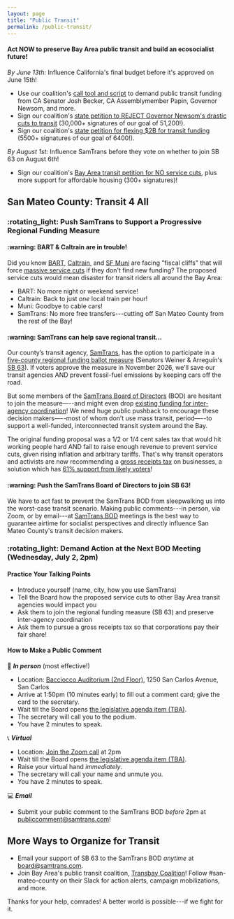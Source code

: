 ```yaml
---
layout: page
title: "Public Transit"
permalink: /public-transit/
---
```


<h4>Act NOW to preserve Bay Area public transit and build an ecosocialist future!</h4>

_By June 13th:_ Influence California's final budget before it's approved on June 15th!
* Use our coalition's [call tool and script](https://www.movecalifornia.org/state-funding) to demand public transit funding from CA Senator Josh Becker, CA Assemblymember Papin, Governor Newsom, and more.
* Sign our coalition's [state petition to REJECT Governor Newsom's drastic cuts to transit](https://actionnetwork.org/letters/tell-state-leadership-to-reject-newsoms-cuts-to-transit-and-instead-fund-transit-support-our-communities?clear_id=true&link_id=0&can_id=ae4c9ece59933e2f4dbae941daf4aa55&source=email-stop-newsoms-cuts-to-transit-service-funding-and-affordable-housing&email_referrer=email_2755907&email_subject=stop-newsoms-cuts-to-transit-service-funding-and-affordable-housing&&) (30,000+ signatures of our goal of 51,200!).
* Sign our coalition's [state petition for flexing $2B for transit funding](https://actionnetwork.org/letters/fund-transit-support-our-communities?clear_id=true&link_id=1&can_id=ae4c9ece59933e2f4dbae941daf4aa55&source=email-speak-out-for-caltrain-samtrans-vta-funding-regional-coordination&email_referrer=email_2678064&email_subject=speak-out-for-caltrain-samtrans-vta-funding-regional-coordination&&) (5500+ signatures of our goal of 6400!).

_By August 1st:_ Influence SamTrans before they vote on whether to join SB 63 on August 6th!
* Sign our coalition's [Bay Area transit petition for NO service cuts](https://actionnetwork.org/letters/build-more-housing-and-prevent-dire-transit-service-cuts/), plus more support for affordable housing (300+ signatures)!

<h2>San Mateo County: Transit 4 All</h2>

<h3>:rotating_light: Push SamTrans to Support a Progressive Regional Funding Measure</h3>

<h4>:warning: BART & Caltrain are in trouble!</h4>

Did you know [BART](https://www.bart.gov/about/financials/crisis), [Caltrain](https://www.caltrain.com/blog/2023/04/financial-future-caltrain), and [SF Muni](https://www.sfmta.com/project-updates/sfmtas-financial-crisis) are facing "fiscal cliffs" that will force [massive service cuts](https://twitter.us15.list-manage.com/track/click?u=081245b4dc5f18f3a07fa71e2&id=326a2360be&e=ab29f1143c) if they don't find new funding? The proposed service cuts would mean disaster for transit riders all around the Bay Area:

* BART: No more night or weekend service!
* Caltrain: Back to just _one_ local train per hour!
* Muni: Goodbye to cable cars!
* SamTrans: No more free transfers---cutting off San Mateo County from the rest of the Bay!

<h4>:warning: SamTrans can help save regional transit...</h4>

Our county’s transit agency, [SamTrans](http://samtrans.com/), has the option to participate in a [five-county regional funding ballot measure](https://www.mercurynews.com/2025/06/03/plan-to-raise-500-million-in-annual-sales-taxes-for-beleaguered-bay-area-transit-advances-in-legislature/) (Senators Weiner & Arreguín's [SB 63](https://leginfo.legislature.ca.gov/faces/billTextClient.xhtml?bill_id=202520260SB63)). If voters approve the measure in November 2026, we'll save our transit agencies AND prevent fossil-fuel emissions by keeping cars off the road.

But some members of the [SamTrans Board of Directors](https://www.samtrans.com/about-samtrans/board-directors) (BOD) are hesitant to join the measure—--and might even drop [existing funding for inter-agency coordination](https://mtc.ca.gov/operations/transit-regional-network-management/transit-fare-coordination-integration)! We need huge public pushback to encourage these decision makers—--most of whom don’t use mass transit, period—--to support a well-funded, interconnected transit system around the Bay. 

The original funding proposal was a 1/2 or 1/4 cent sales tax that would hit working people hard AND fail to raise enough revenue to prevent service cuts, given rising inflation and arbitrary tariffs. That's why transit operators and activists are now recommending a [gross receipts tax](https://en.wikipedia.org/wiki/Gross_receipts_tax) on businesses, a solution which has [61% support from likely voters](https://www.politico.com/newsletters/california-playbook-pm/2025/06/02/exclusive-transit-unions-launches-effort-to-rework-2026-bay-area-transit-measure-00380857)!

<h4>:warning: Push the SamTrans Board of Directors to join SB 63!</h4>

We have to act fast to prevent the SamTrans BOD from sleepwalking us into the worst-case transit scenario. Making public comments---in person, via Zoom, or by email---at [SamTrans BOD](https://www.samtrans.com/board-of-directors/meetings) meetings is the best way to guarantee airtime for socialist perspectives and directly influence San Mateo County's transit decision makers.

<h3>:rotating_light: Demand Action at the Next BOD Meeting (Wednesday, July 2, 2pm)</h3>

<h4>Practice Your Talking Points</h4>

*  Introduce yourself (name, city, how you use SamTrans)
*  Tell the Board how the proposed service cuts to other Bay Area transit agencies would impact you
*  Ask them to join the regional funding measure (SB 63) and preserve inter-agency coordination
*  Ask them to pursue a gross receipts tax so that corporations pay their fair share!

<h4>How to Make a Public Comment</h4>

:microphone: ***In person*** (most effective!)

* Location: [Bacciocco Auditorium (2nd Floor)](https://maps.app.goo.gl/e4X3vMBynC1pdUGbA), 1250 San Carlos Avenue, San Carlos
* Arrive at 1:50pm (10 minutes early) to fill out a comment card; give the card to the secretary.
* Wait till the Board opens [the legislative agenda item (TBA)](https://www.samtrans.com/meetings/2025/07/samtrans-board-directors). 
* The secretary will call you to the podium.
* You have 2 minutes to speak.

:telephone_receiver: ***Virtual***

* Location: [Join the Zoom call](https://us02web.zoom.us/j/81001317517?pwd=6LuOhomk1KpISW9X2CbpthZRGreaIA.1) at 2pm
* Wait till the Board opens [the legislative agenda item (TBA)](https://www.samtrans.com/meetings/2025/07/samtrans-board-directors).
* Raise your virtual hand *immediately*.
* The secretary will call your name and unmute you.
* You have 2 minutes to speak. 

:computer: ***Email***

* Submit your public comment to the SamTrans BOD _before_ 2pm at [publiccomment@samtrans.com](mailto:publiccomment@samtrans.com)!

<h2>More Ways to Organize for Transit</h2>

* Email your support of SB 63 to the SamTrans BOD _anytime_ at [board@samtrans.com](mailto:board@samtrans.com).
* Join Bay Area's public transit coalition, [Transbay Coalition](https://www.transbaycoalition.org/join/)! Follow #san-mateo-county on their Slack for action alerts, campaign mobilizations, and more.

Thanks for your help, comrades! A better world is possible---if we fight for it. 
